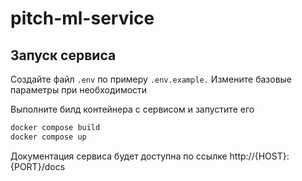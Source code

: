 # pitch-ml-service

## Запуск сервиса

Создайте файл `.env` по примеру `.env.example.` Измените базовые параметры при необходимости

Выполните билд контейнера с сервисом и запустите его
```sh
docker compose build
docker compose up
```

Документация сервиса будет доступна по ссылке http://{HOST}:{PORT}⁠/docs